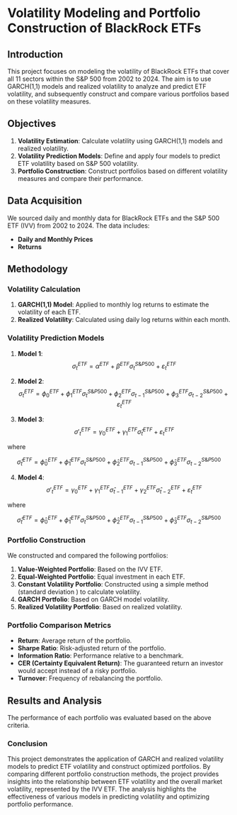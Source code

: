 <script type="text/javascript" async
  src="https://cdnjs.cloudflare.com/ajax/libs/mathjax/2.7.7/MathJax.js?config=TeX-MML-AM_CHTML">
</script>

# Volatility Modeling and Portfolio Construction of BlackRock ETFs

## Introduction

This project focuses on modeling the volatility of BlackRock ETFs that cover all 11 sectors within the S&P 500 from 2002 to 2024. The aim is to use GARCH(1,1) models and realized volatility to analyze and predict ETF volatility, and subsequently construct and compare various portfolios based on these volatility measures.

## Objectives

1. **Volatility Estimation**: Calculate volatility using GARCH(1,1) models and realized volatility.
2. **Volatility Prediction Models**: Define and apply four models to predict ETF volatility based on S&P 500 volatility.
3. **Portfolio Construction**: Construct portfolios based on different volatility measures and compare their performance.

## Data Acquisition

We sourced daily and monthly data for BlackRock ETFs and the S&P 500 ETF (IVV) from 2002 to 2024. The data includes:
- **Daily and Monthly Prices**
- **Returns**

## Methodology

### Volatility Calculation

1. **GARCH(1,1) Model**: Applied to monthly log returns to estimate the volatility of each ETF.
2. **Realized Volatility**: Calculated using daily log returns within each month.

### Volatility Prediction Models

1. **Model 1**:
$$\sigma^{ETF}_{t} = \alpha^{ETF} + \beta^{ETF}\sigma^{S\&P500}_{t} + \varepsilon^{ETF}_{t}$$

2. **Model 2**:
$$\sigma^{ETF}_{t} = \phi^{ETF}_{0} + \phi^{ETF}_{1}\sigma^{S\&P500}_{t} + \phi^{ETF}_{2}\sigma^{S\&P500}_{t-1} + \phi^{ETF}_{3}\sigma^{S\&P500}_{t-2} + \varepsilon^{ETF}_{t}$$

3. **Model 3**:
$$\sigma'^{ETF}_{t} = \gamma^{ETF}_{0} + \gamma^{ETF}_{1}\hat{\sigma}^{ETF}_{t} + \varepsilon^{ETF}_{t}$$ 

where 

$$\hat{\sigma}^{ETF}_{t} = \hat{\phi}^{ETF}_{0} + \hat{\phi}^{ETF}_{1}\sigma^{S\&P500}_{t} + \hat{\phi}^{ETF}_{2}\sigma^{S\&P500}_{t-1} + \hat{\phi}^{ETF}_{3}\sigma^{S\&P500}_{t-2}$$

4. **Model 4**:
$$\sigma'^{ETF}_{t} = \gamma^{ETF}_{0} + \gamma^{ETF}_{1}\hat{\sigma}^{ETF}_{t-1} + \gamma^{ETF}_{2}\hat{\sigma}^{ETF}_{t-2} + \varepsilon^{ETF}_{t}$$ 

where 

$$\hat{\sigma}^{ETF}_{t} = \hat{\phi}^{ETF}_{0} + \hat{\phi}^{ETF}_{1}\sigma^{S\&P500}_{t} + \hat{\phi}^{ETF}_{2}\sigma^{S\&P500}_{t-1} + \hat{\phi}^{ETF}_{3}\sigma^{S\&P500}_{t-2}$$

### Portfolio Construction

We constructed and compared the following portfolios:

1. **Value-Weighted Portfolio**: Based on the IVV ETF.
2. **Equal-Weighted Portfolio**: Equal investment in each ETF.
3. **Constant Volatility Portfolio**: Constructed using a simple method (standard deviation ) to calculate volatility.
4. **GARCH Portfolio**: Based on GARCH model volatility.
5. **Realized Volatility Portfolio**: Based on realized volatility.

### Portfolio Comparison Metrics

- **Return**: Average return of the portfolio.
- **Sharpe Ratio**: Risk-adjusted return of the portfolio.
- **Information Ratio**: Performance relative to a benchmark.
- **CER (Certainty Equivalent Return)**: The guaranteed return an investor would accept instead of a risky portfolio.
- **Turnover**: Frequency of rebalancing the portfolio.

## Results and Analysis

The performance of each portfolio was evaluated based on the above criteria.

### Conclusion

This project demonstrates the application of GARCH and realized volatility models to predict ETF volatility and construct optimized portfolios. By comparing different portfolio construction methods, the project provides insights into the relationship between ETF volatility and the overall market volatility, represented by the IVV ETF. The analysis highlights the effectiveness of various models in predicting volatility and optimizing portfolio performance.

